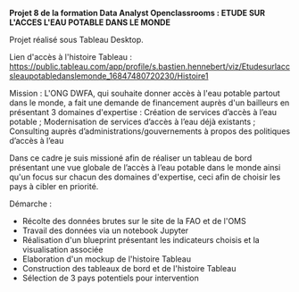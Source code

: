 **Projet 8 de la formation Data Analyst Openclassrooms : ETUDE SUR L'ACCES  L'EAU POTABLE DANS LE MONDE**

Projet réalisé sous Tableau Desktop.

Lien d'accès à l'histoire Tableau : https://public.tableau.com/app/profile/s.bastien.hennebert/viz/Etudesurlaccsleaupotabledanslemonde_16847480720230/Histoire1

Mission : L'ONG DWFA, qui souhaite donner accès à l'eau potable partout dans le monde, a fait une demande de financement auprès d'un bailleurs en présentant 3 domaines d'expertise : Création de services d’accès à l’eau potable ; Modernisation de services d’accès à l’eau déjà existants ; Consulting auprès d’administrations/gouvernements à propos des politiques d’accès à l’eau

Dans ce cadre je suis missioné afin de réaliser un tableau de bord présentant une vue globale de l’accès à l’eau potable dans le monde ainsi qu'un focus sur chacun des domaines d'expertise, ceci afin de choisir les pays à cibler en priorité.

Démarche :
- Récolte des données brutes sur le site de la FAO et de l'OMS
- Travail des données via un notebook Jupyter 
- Réalisation d'un blueprint présentant les indicateurs choisis et la visualisation associée
- Elaboration d'un mockup de l'histoire Tableau
- Construction des tableaux de bord et de l'histoire Tableau
- Sélection de 3 pays potentiels pour intervention
